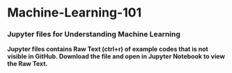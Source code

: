 # Machine-Learning-101
### Jupyter files for Understanding Machine Learning

**Jupyter files contains Raw Text (ctrl+r) of example codes that is not visible in GitHub. Download the file and open in Jupyter Notebook to view the Raw Text.**
